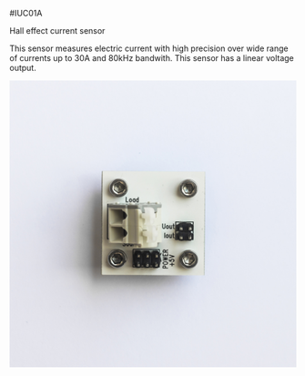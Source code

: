 <!--- Created:2017-01-02T13:58:39.600863: ---> 
<!--- Author:Mlab: ---> 
<!--- AuthorEmail:email@mlab.cz: ---> 
<!--- Tags:None: ---> 
<!--- Ust:None: ---> 
<!--- Name:IUC01A: --->
#IUC01A 
<!--- LongName --->
Hall effect current sensor
<!--- ELongName ---> 

<!--- Lead --->
This sensor measures electric current with high precision over wide range of currents up to 30A and 80kHz bandwith. This sensor has a linear voltage output.
<!--- ELead ---> 

![LeadImg](DOC/SRC/img//IUC01A_Top_Big.jpg) 


​
​
<!--- Description --->
<!--- EDescription --->
<!--- Content --->
<!--- EContent --->
            